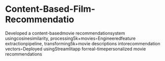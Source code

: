 # Content-Based-Film-Recommendatio
Developed a content-basedmovie recommendationsystem usingcosinesimilarity, processing5k+movies◦Engineeredfeature extractionpipeline, transforming5k+movie descriptions intorecommendation vectors◦Deployed usingStreamlitapp forreal-timepersonalized movie recommendations
